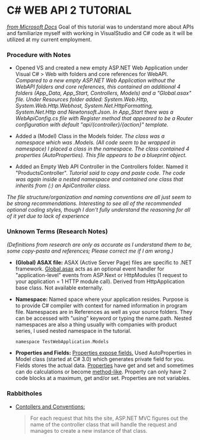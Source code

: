 # C# WEB API 2 TUTORIAL
*[from Microsoft Docs](https://docs.microsoft.com/en-us/aspnet/web-api/overview/getting-started-with-aspnet-web-api/tutorial-your-first-web-api)*
Goal of this tutorial was to understand more about APIs and familiarize myself with working in VisualStudio and C# code as it will be utilized at my current employment.

### Procedure with Notes
- Opened VS and created a new empty ASP.NET Web Application under Visual C# > Web with folders and core references for WebAPI.
    *Compared to a new empty ASP.NET Web Application without the WebAPI folders and core references, this contained an additional 4 folders (App_Data, App_Start, Controllers, Models) and a "Global.asax" file. Under Resources folder added: System.Web.Http, System.Web.Http.Webhost, System.Net.HttpFormatting, System.Net.Http and Newtonsoft.Json. In App_Start there was a WebApiConfig.cs file with Register method that appeared to be a Router configuration with default "api/{controller}/{action}" template.*

- Added a (Model) Class in the Models folder.
    *The class was a namespace which was <ApplicationName>.Models. (All code seem to be wrapped in namespace) I placed a class in the namespace. The class contained 4 properties (AutoProperties). This file appears to be a blueprint object.*

- Added an Empty Web API Controller in the Controllers folder. Named it "ProductsController". 
    *Tutorial said to copy and paste code. The code was again inside a nested namespace and contained one class that inherits from (:) an ApiController class.*

*The file structure/organization and naming conventions are all just seem to be strong recommendations. Interesting to see all of the recommended optional coding styles, though I don't fully understand the reasoning for all of it yet due to lack of experience*

### Unknown Terms (Research Notes)
*(Definitions from research are only as accurate as I understand them to be, some copy-pasta and references; Please correct me if I am wrong.)*
- **(Global) ASAX file:** ASAX (Active Server Page) files are specific to .NET framework. [Global.asax](https://msdn.microsoft.com/en-us/library/1xaas8a2(v=vs.71).aspx) acts as an optional event handler for "application-level" events from ASP.Next or HttpModules (1 request to your application = 1 HTTP module call). Derived from HttpApplication base class. Not available externally.

- **Namespace:** Named space where your application resides. Purpose is to provide C# compiler with context for named information in program file. Namespaces are in References as well as your source folders. They can be accessed with "using" keyword or typing the name.path. Nested namespaces are also a thing usually with companies with product series, I used nested namespace in the tutorial.
    ```c
    namespace TestWebApplication.Models
    ```
    
- **Properties and Fields:** [Properties expose fields.](https://stackoverflow.com/questions/295104/what-is-the-difference-between-a-field-and-a-property-in-c) Used AutoProperties in Model class (started at C# 3.0) which generates private field for you. Fields stores the actual data. [Properties](https://docs.microsoft.com/en-us/dotnet/csharp/programming-guide/classes-and-structs/using-properties) have get and set and sometimes can do calculations or become [method-like](https://msdn.microsoft.com/en-us/library/ms229054(v=vs.100).aspx). Property can only have 2 code blocks at a maximum, get and/or set. Properties are not variables.

### Rabbitholes
- [Contollers and Conventions:](https://www.red-gate.com/simple-talk/dotnet/asp-net/asp-net-mvc-controllers-and-conventions/)
    > For each request that hits the site, ASP.NET MVC figures out the name of the controller class that will handle the request and manages to create a new instance of that class.